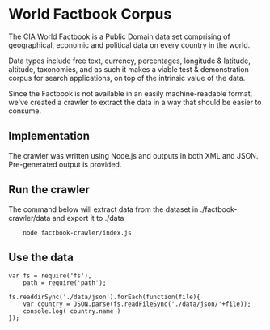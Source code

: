 # World Factbook Corpus #

The CIA World Factbook is a Public Domain data set comprising of geographical, 
economic and political data on every country in the world.

Data types include free text, currency, percentages, longitude & latitude, 
altitude, taxonomies, and as such it makes a viable test & demonstration corpus
for search applications, on top of the intrinsic value of the data.

Since the Factbook is not available in an easily machine-readable format, we've
created a crawler to extract the data in a way that should be easier to consume.

## Implementation ##

The crawler was written using Node.js and outputs in both XML and JSON.
Pre-generated output is provided.

## Run the crawler ##

The command below will extract data from the dataset in ./factbook-crawler/data and export it to ./data
```ssh
	node factbook-crawler/index.js
```

## Use the data ##

```node
var fs = require('fs'),
	path = require('path');
	
fs.readdirSync('./data/json').forEach(function(file){
	var country = JSON.parse(fs.readFileSync('./data/json/'+file));
	console.log( country.name )
});
```